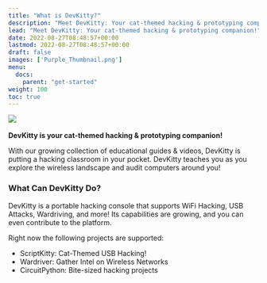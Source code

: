 ```yaml
---
title: "What is DevKitty?"
description: "Meet DevKitty: Your cat-themed hacking & prototyping companion!"
lead: "Meet DevKitty: Your cat-themed hacking & prototyping companion!"
date: 2022-08-27T08:48:57+00:00
lastmod: 2022-08-27T08:48:57+00:00
draft: false
images: ['Purple_Thumbnail.png']
menu:
  docs:
    parent: "get-started"
weight: 100
toc: true
---
```

![](/images/wardriver/devkitty-wardriver-computer.JPG)
<br/><br/>
**DevKitty is your cat-themed hacking & prototyping companion!**  

With our growing collection of educational guides & videos, DevKitty is putting a hacking classroom in your pocket.  DevKitty teaches you as you explore the wireless landscape and audit computers around you!

### What Can DevKitty Do?
DevKitty is a portable hacking console that supports WiFi Hacking, USB Attacks, Wardriving, and more!  Its capabilities are growing, and you can even contribute to the platform. 

Right now the following projects are supported: 
- ScriptKitty: Cat-Themed USB Hacking!
- Wardriver: Gather Intel on Wireless Networks
- CircuitPython: Bite-sized hacking projects 